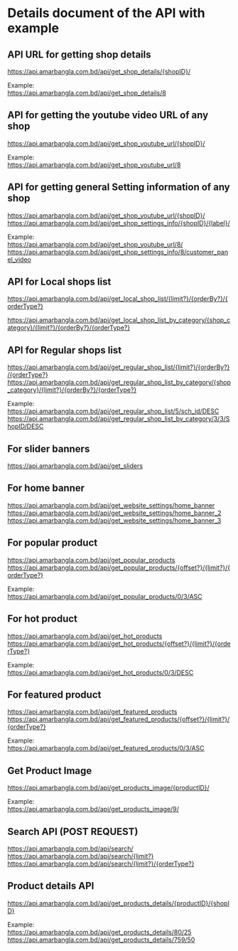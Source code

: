 <h1>Details document of the API with example</h1>


API URL for getting shop details
----------------------------------------------
https://api.amarbangla.com.bd/api/get_shop_details/{shopID}/

Example:<br>
https://api.amarbangla.com.bd/api/get_shop_details/8




API for getting the youtube video URL of any shop
-------------------------------------------------------------------
https://api.amarbangla.com.bd/api/get_shop_youtube_url/{shopID}/

Example:<br>
https://api.amarbangla.com.bd/api/get_shop_youtube_url/8




API for getting general Setting information of any shop
-------------------------------------------------------------------
https://api.amarbangla.com.bd/api/get_shop_youtube_url/{shopID}/
https://api.amarbangla.com.bd/api/get_shop_settings_info/{shopID}/{label}/

Example:<br>
https://api.amarbangla.com.bd/api/get_shop_youtube_url/8/
https://api.amarbangla.com.bd/api/get_shop_settings_info/8/customer_panel_video



API for Local shops list
------------------------------------
https://api.amarbangla.com.bd/api/get_local_shop_list/{limit?}/{orderBy?}/{orderType?}

https://api.amarbangla.com.bd/api/get_local_shop_list_by_category/{shop_category}/{limit?}/{orderBy?}/{orderType?}



API for Regular shops list
------------------------------------
https://api.amarbangla.com.bd/api/get_regular_shop_list/{limit?}/{orderBy?}/{orderType?}
https://api.amarbangla.com.bd/api/get_regular_shop_list_by_category/{shop_category}/{limit?}/{orderBy?}/{orderType?}

Example:<br>
https://api.amarbangla.com.bd/api/get_regular_shop_list/5/sch_id/DESC
https://api.amarbangla.com.bd/api/get_regular_shop_list_by_category/3/3/ShopID/DESC



For slider banners
--------------------------------------------
https://api.amarbangla.com.bd/api/get_sliders



For home banner
---------------------------------------------------
https://api.amarbangla.com.bd/api/get_website_settings/home_banner
https://api.amarbangla.com.bd/api/get_website_settings/home_banner_2
https://api.amarbangla.com.bd/api/get_website_settings/home_banner_3


For popular product
---------------------------------------------------
https://api.amarbangla.com.bd/api/get_popular_products
https://api.amarbangla.com.bd/api/get_popular_products/{offset?}/{limit?}/{orderType?}

Example:<br>
https://api.amarbangla.com.bd/api/get_popular_products/0/3/ASC

For hot product
----------------------------------------------------
https://api.amarbangla.com.bd/api/get_hot_products
https://api.amarbangla.com.bd/api/get_hot_products/{offset?}/{limit?}/{orderType?}

Example:<br>
https://api.amarbangla.com.bd/api/get_hot_products/0/3/DESC


For featured product
------------------------------------------------------
https://api.amarbangla.com.bd/api/get_featured_products
https://api.amarbangla.com.bd/api/get_featured_products/{offset?}/{limit?}/{orderType?}

Example:<br>
https://api.amarbangla.com.bd/api/get_featured_products/0/3/ASC


Get Product Image
------------------------------------------------
https://api.amarbangla.com.bd/api/get_products_image/{productID}/

Example:<br>
https://api.amarbangla.com.bd/api/get_products_image/9/


Search API (POST REQUEST)
------------------------------------------------
https://api.amarbangla.com.bd/api/search/
https://api.amarbangla.com.bd/api/search/{limit?}
https://api.amarbangla.com.bd/api/search/{limit?}/{orderType?}



Product details API
------------------------------------------------------------------
https://api.amarbangla.com.bd/api/get_products_details/{productID}/{shopID}

Example:<br>
https://api.amarbangla.com.bd/api/get_products_details/80/25
https://api.amarbangla.com.bd/api/get_products_details/759/50
